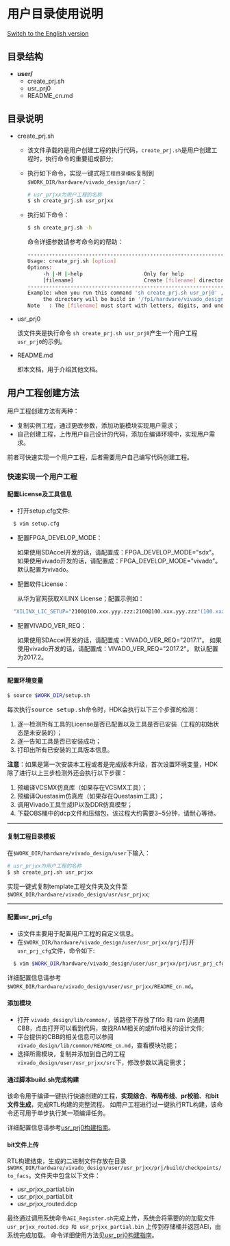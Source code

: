 # 用户目录使用说明

[Switch to the English version](./README.md)

## 目录结构

- **user/**
  - create_prj.sh
  - usr_prj0
  - README_cn.md

## 目录说明

- create_prj.sh
  - 该文件承载的是用户创建工程的执行代码，`create_prj.sh`是用户创建工程时，执行命令的重要组成部分;
  - 执行如下命令，实现一键式将`工程目录模板`复制到`$WORK_DIR/hardware/vivado_design/usr/`：

    ```bash
    # usr_prjxx为用户工程的名称
    $ sh create_prj.sh usr_prjxx
    ```

  - 执行如下命令：

    ```bash
    $ sh create_prj.sh -h
    ```

    命令详细参数请参考命令的的帮助：

    ```bash
    ---------------------------------------------------------------------
    Usage: create_prj.sh [option]
    Options:
         -h |-H |-help                    Only for help
         [filename]                       Create [filename] directory
    ---------------------------------------------------------------------
    Example: when you run this command 'sh create_prj.sh usr_prj0' ,
         the directory will be build in '/fp1/hardware/vivado_design/usr/usr_prj0'
    Note   : The [filename] must start with letters, digits, and underscores.
    ```

- usr_prj0

  该文件夹是执行命令 `sh create_prj.sh usr_prj0`产生一个用户工程 `usr_prj0`的示例。

- README.md

  即本文档，用于介绍其他文档。

## 用户工程创建方法

用户工程创建方法有两种：

- 复制实例工程，通过更改参数，添加功能模块实现用户需求；
- 自己创建工程，上传用户自己设计的代码，添加在编译环境中，实现用户需求。

前者可快速实现一个用户工程，后者需要用户自己编写代码创建工程。

### 快速实现一个用户工程

#### 配置License及工具信息

- 打开setup.cfg文件:

```bash
  $ vim setup.cfg
```

- 配置FPGA_DEVELOP_MODE：

  如果使用SDAccel开发的话，请配置成：FPGA_DEVELOP_MODE="sdx"。
  如果使用vivado开发的话，请配置成：FPGA_DEVELOP_MODE="vivado"。
  默认配置为vivado。

- 配置软件License：

  从华为官网获取XILINX License；配置示例如：

```bash
  "XILINX_LIC_SETUP="2100@100.xxx.yyy.zzz:2100@100.xxx.yyy.zzz"(100.xxx.yyy.zzz表示license的ip地址).
```

- 配置VIVADO_VER_REQ：

  如果使用SDAccel开发的话，请配置成：VIVADO_VER_REQ="2017.1"。
  如果使用vivado开发的话，请配置成：VIVADO_VER_REQ="2017.2"。
  默认配置为2017.2。

---

#### 配置环境变量

  ```bash
  $ source $WORK_DIR/setup.sh
  ```

每次执行<kbd>source setup.sh</kbd>命令时，HDK会执行以下三个步骤的检测：

1. 逐一检测所有工具的License是否已配置以及工具是否已安装（工程的初始状态是未安装的）；
2. 逐一告知工具是否已安装成功；
3. 打印出所有已安装的工具版本信息。

**注意**：如果是第一次安装本工程或者是完成版本升级，首次设置环境变量，HDK除了进行以上三步检测外还会执行以下步骤：

1. 预编译VCSMX仿真库（如果存在VCSMX工具）；
2. 预编译Questasim仿真库（如果存在Questasim工具）；
3. 调用Vivado工具生成IP以及DDR仿真模型；
4. 下载OBS桶中的dcp文件和压缩包，该过程大约需要3~5分钟，请耐心等待。

---

#### 复制工程目录模板

  在`$WORK_DIR/hardware/vivado_design/user`下输入：

  ````bash
  # usr_prjxx为用户工程的名称
  $ sh create_prj.sh usr_prjxx
  ````

  实现一键式复制template工程文件夹及文件至`$WORK_DIR/hardware/vivado_design/usr/usr_prjxx`;

---

#### 配置usr_prj_cfg

- 该文件主要用于配置用户工程的自定义信息。
- 在`$WORK_DIR/hardware/vivado_design/user/usr_prjxx/prj/`打开`usr_prj_cfg`文件，命令如下:

```bash
  $ vim $WORK_DIR/hardware/vivado_design/user/usr_prjxx/prj/usr_prj_cfg
```

详细配置信息请参考`$WORK_DIR/hardware/vivado_design/user/usr_prjxx/README_cn.md`。

#### 添加模块

- 打开 `vivado_design/lib/common/`，该路径下存放了fifo 和 ram 的通用 CBB，点击打开可以看到代码，查找RAM相关的或fifo相关的设计文件;
- 平台提供的CBB的相关信息可以参阅`vivado_design/lib/common/README_cn.md`，查看模块功能；
- 选择所需模块，复制并添加到自己的工程`vivado_design/user/usr_prjxx/src`下，修改参数以满足需求；

#### 通过脚本build.sh完成构建

该命令用于编译一键执行快速创建的工程，**实现综合**、**布局布线**、**pr校验**、和**bit文件生成**，完成RTL构建的完整流程。
如用户工程进行过一键执行RTL构建，该命令还可用于单步执行某一项编译任务。

详细配置信息请参考[usr_prj0构建指南](./usr_prj0/README_cn.md)。

#### bit文件上传

RTL构建结束，生成的二进制文件存放在目录`$WORK_DIR/hardware/vivado_design/user/usr_prjxx/prj/build/checkpoints/to_facs`。文件夹中包含以下文件：

- usr_prjxx_partial.bin
- usr_prjxx_partial.bit
- usr_prjxx_routed.dcp

最终通过调用系统命令`AEI_Register.sh`完成上传，系统会将需要的的加载文件`usr_prjxx_routed.dcp 和 usr_prjxx_partial.bin` 上传到存储桶并返回AEI，由系统完成加载。
命令详细使用方法见[usr_prj0构建指南](./usr_prj0/README_cn.md)。
